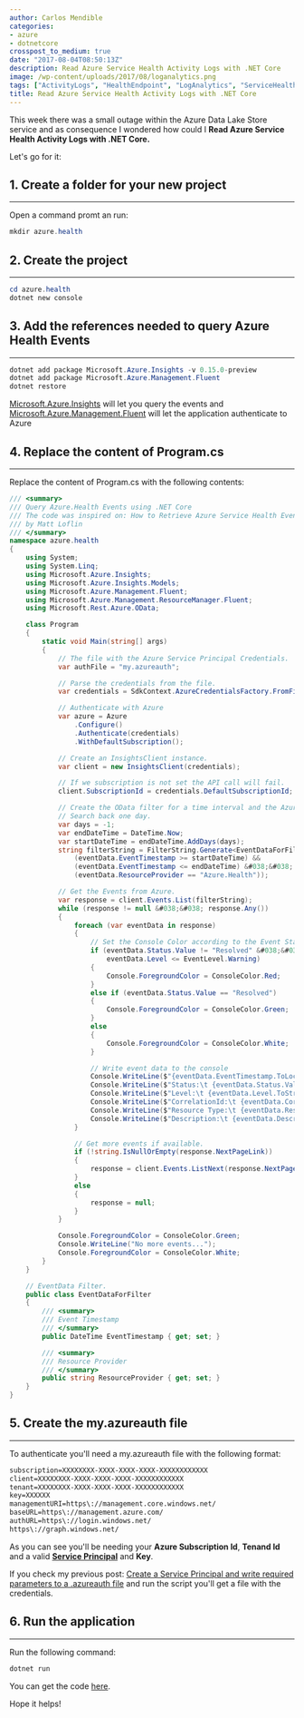 ```yaml
---
author: Carlos Mendible
categories:
- azure
- dotnetcore
crosspost_to_medium: true
date: "2017-08-04T08:50:13Z"
description: Read Azure Service Health Activity Logs with .NET Core
image: /wp-content/uploads/2017/08/loganalytics.png
tags: ["ActivityLogs", "HealthEndpoint", "LogAnalytics", "ServiceHealth"]
title: Read Azure Service Health Activity Logs with .NET Core
---
```

This week there was a small outage within the Azure Data Lake Store service and as consequence I wondered how could I **Read Azure Service Health Activity Logs with .NET Core.**

Let's go for it:

## 1. Create a folder for your new project
---
Open a command promt an run: 
    
``` powershell
mkdir azure.health
```
## 2. Create the project
---
``` powershell
cd azure.health
dotnet new console
```
## 3. Add the references needed to query Azure Health Events
---
``` powershell
dotnet add package Microsoft.Azure.Insights -v 0.15.0-preview
dotnet add package Microsoft.Azure.Management.Fluent
dotnet restore
```

<a href="https://www.nuget.org/packages/Microsoft.Azure.Insights/" target="_blank">Microsoft.Azure.Insights</a> will let you query the events and <a href="https://www.nuget.org/packages/Microsoft.Azure.Management.Fluent" target="_blank">Microsoft.Azure.Management.Fluent</a> will let the application authenticate to Azure

## 4. Replace the content of Program.cs
---
Replace the content of Program.cs with the following contents:
          
``` csharp
/// <summary>
/// Query Azure.Health Events using .NET Core
/// The code was inspired on: How to Retrieve Azure Service Health Event Logs (https://code.msdn.microsoft.com/windowsapps/How-To-Programmatically-49df487d/view/Reviews)
/// by Matt Loflin
/// </summary>
namespace azure.health
{
    using System;
    using System.Linq;
    using Microsoft.Azure.Insights;
    using Microsoft.Azure.Insights.Models;
    using Microsoft.Azure.Management.Fluent;
    using Microsoft.Azure.Management.ResourceManager.Fluent;
    using Microsoft.Rest.Azure.OData;

    class Program
    {
        static void Main(string[] args)
        {
            // The file with the Azure Service Principal Credentials.
            var authFile = "my.azureauth";

            // Parse the credentials from the file.
            var credentials = SdkContext.AzureCredentialsFactory.FromFile(authFile);

            // Authenticate with Azure
            var azure = Azure
                .Configure()
                .Authenticate(credentials)
                .WithDefaultSubscription();

            // Create an InsightsClient instance.
            var client = new InsightsClient(credentials);

            // If we subscription is not set the API call will fail. 
            client.SubscriptionId = credentials.DefaultSubscriptionId;

            // Create the OData filter for a time interval and the Azure.Health Provider.
            // Search back one day.
            var days = -1;
            var endDateTime = DateTime.Now;
            var startDateTime = endDateTime.AddDays(days);
            string filterString = FilterString.Generate<EventDataForFilter>(eventData =>
                (eventData.EventTimestamp >= startDateTime) &&
                (eventData.EventTimestamp <= endDateTime) &#038;&#038;
                (eventData.ResourceProvider == "Azure.Health"));

            // Get the Events from Azure.
            var response = client.Events.List(filterString);
            while (response != null &#038;&#038; response.Any())
            {
                foreach (var eventData in response)
                {
                    // Set the Console Color according to the Event Status. 
                    if (eventData.Status.Value != "Resolved" &#038;&#038;
                        eventData.Level <= EventLevel.Warning)
                    {
                        Console.ForegroundColor = ConsoleColor.Red;
                    }
                    else if (eventData.Status.Value == "Resolved")
                    {
                        Console.ForegroundColor = ConsoleColor.Green;
                    }
                    else
                    {
                        Console.ForegroundColor = ConsoleColor.White;
                    }

                    // Write event data to the console
                    Console.WriteLine($"{eventData.EventTimestamp.ToLocalTime()} - {eventData.ResourceProviderName.Value} - {eventData.OperationName.Value}");
                    Console.WriteLine($"Status:\t {eventData.Status.Value}");
                    Console.WriteLine($"Level:\t {eventData.Level.ToString()}");
                    Console.WriteLine($"CorrelationId:\t {eventData.CorrelationId}");
                    Console.WriteLine($"Resource Type:\t {eventData.ResourceType.Value}");
                    Console.WriteLine($"Description:\t {eventData.Description}");
                }

                // Get more events if available.
                if (!string.IsNullOrEmpty(response.NextPageLink))
                {
                    response = client.Events.ListNext(response.NextPageLink);
                }
                else
                {
                    response = null;
                }
            }

            Console.ForegroundColor = ConsoleColor.Green;
            Console.WriteLine("No more events...");
            Console.ForegroundColor = ConsoleColor.White;
        }
    }

    // EventData Filter. 
    public class EventDataForFilter
    {
        /// <summary>
        /// Event Timestamp
        /// </summary>
        public DateTime EventTimestamp { get; set; }

        /// <summary>
        /// Resource Provider
        /// </summary>
        public string ResourceProvider { get; set; }
    }
}
```

## 5. Create the my.azureauth file
---
To authenticate you'll need a my.azureauth file with the following format:

``` xml
subscription=XXXXXXXX-XXXX-XXXX-XXXX-XXXXXXXXXXXX
client=XXXXXXXX-XXXX-XXXX-XXXX-XXXXXXXXXXXX
tenant=XXXXXXXX-XXXX-XXXX-XXXX-XXXXXXXXXXXX
key=XXXXXX
managementURI=https\://management.core.windows.net/
baseURL=https\://management.azure.com/
authURL=https\://login.windows.net/
https\://graph.windows.net/
```
          
As you can see you'll be needing your **Azure Subscription Id**, **Tenand Id** and a valid **<a href="https://docs.microsoft.com/en-us/azure/azure-resource-manager/resource-group-authenticate-service-principal" target="_blank">Service Principal</a>** and **Key**.

If you check my previous post: <a href="https://carlos.mendible.com/2017/08/02/create-service-principal-write-required-parameters-to-azureauth-file/">Create a Service Principal and write required parameters to a .azureauth file</a> and run the script you'll get a file with the credentials. 
            
## 6. Run the application
---
Run the following command:
                
  ``` powershell
dotnet run
```
You can get the code <a href="https://github.com/cmendible/dotnetcore.samples/tree/master/azure.health" target="_blank">here</a>.

Hope it helps!
